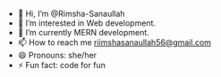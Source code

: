 - 👋 Hi, I’m @Rimsha-Sanaullah
- 👀 I’m interested in Web development.
- 🌱 I’m currently MERN development.
- 📫 How to reach me riimshasanaullah56@gmail.com
- 😄 Pronouns: she/her
- ⚡ Fun fact: code for fun
